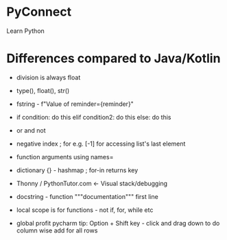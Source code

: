 # PyConnect
Learn Python 

# Differences compared to Java/Kotlin

* division is always float
* type(), float(), str()
* fstring - f"Value of reminder={reminder}"

* if condition:
	do this
elif condition2:
    do this
else:
	do this
	
* or and not

* negative index ; for e.g. [-1] for accessing list's last element

* function arguments using names=

* dictionary {} - hashmap ; for-in returns key

* Thonny / PythonTutor.com <- Visual stack/debugging

* docstring - function """documentation""" first line

* local scope is for functions - not if, for, while etc

* global profit
pycharm tip: 
Option + Shift key - click and drag down to do column wise add for all rows